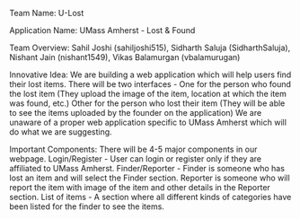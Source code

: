 Team Name: U-Lost

Application Name: UMass Amherst - Lost & Found 

Team Overview: Sahil Joshi (sahiljoshi515), Sidharth Saluja (SidharthSaluja), Nishant Jain (nishant1549), Vikas Balamurgan (vbalamurugan)

Innovative Idea: We are building a web application which will help users find their lost items. There will be two interfaces - 
One for the person who found the lost item (They upload the image of the item, location at which the item was found, etc.)
Other for the person who lost their item (They will be able to see the items uploaded by the founder on the application)
We are unaware of a proper web application specific to UMass Amherst which will do what we are suggesting.

Important Components: There will be 4-5 major components in our webpage.
Login/Register - User can login or register only if they are affiliated to UMass Amherst.
Finder/Reporter - Finder is someone who has lost an item and will select the Finder section. Reporter is someone
who will report the item with image of the item and other details in the Reporter section.
List of items - A section where all different kinds of categories have been listed for the finder to see the items.